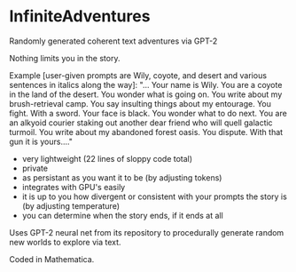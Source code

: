 # InfiniteAdventures
Randomly generated coherent text adventures via GPT-2


Nothing limits you in the story.

Example [user-given prompts are Wily, coyote, and desert and various sentences in italics along the way]: "... Your name is Wily. You are a coyote in the land of the desert. You wonder what is going on. You write about my brush-retrieval camp. You say insulting things about my entourage. You fight. With a sword. Your face is black. You wonder what to do next. You are an alkyoid courier staking out another dear friend who will quell galactic turmoil. You write about my abandoned forest oasis. You dispute. With that gun it is yours...."

- very lightweight (22 lines of sloppy code total)
- private
- as persistant as you want it to be (by adjusting tokens)
- integrates with GPU's easily
 - it is up to you how divergent or consistent with your prompts the story is (by adjusting temperature)
 - you can determine when the story ends, if it ends at all

Uses GPT-2 neural net from its repository to procedurally generate random new worlds to explore via text.

Coded in Mathematica.
